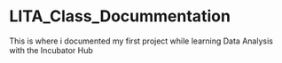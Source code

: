 # LITA_Class_Docummentation
This is where i documented my first project while learning Data Analysis with the Incubator Hub
